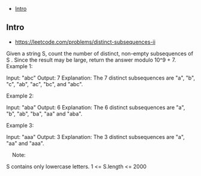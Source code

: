 - [Intro](#intro)

## Intro

- https://leetcode.com/problems/distinct-subsequences-ii

Given a string S, count the number of distinct, non-empty subsequences of S .
Since the result may be large, return the answer modulo 10^9 + 7.
 
Example 1:

Input: "abc"
Output: 7
Explanation: The 7 distinct subsequences are "a", "b", "c", "ab", "ac", "bc", and "abc".


Example 2:

Input: "aba"
Output: 6
Explanation: The 6 distinct subsequences are "a", "b", "ab", "ba", "aa" and "aba".


Example 3:

Input: "aaa"
Output: 3
Explanation: The 3 distinct subsequences are "a", "aa" and "aaa".



 
 
Note:

S contains only lowercase letters.
1 <= S.length <= 2000


 

 

